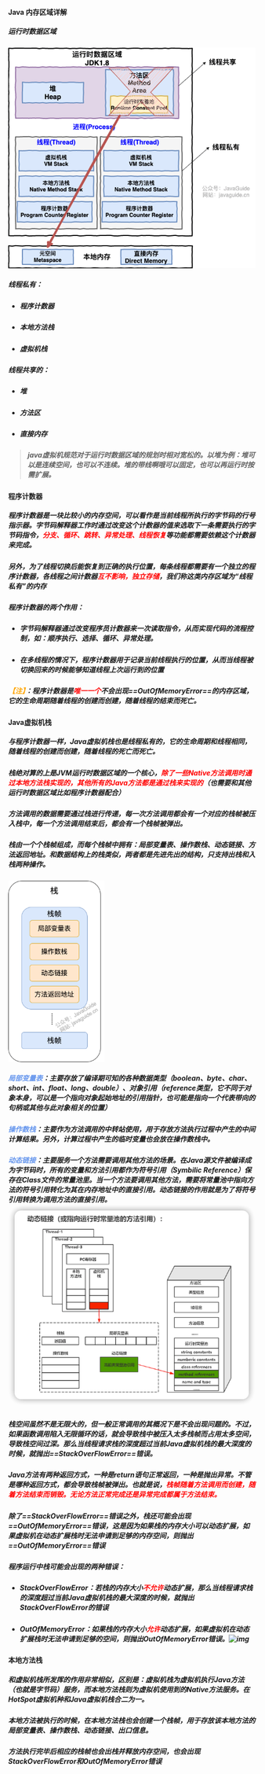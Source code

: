 #### Java 内存区域详解



##### 运行时数据区域

![Java 运行时数据区域（JDK1.8 之后）](img/java-runtime-data-areas-jdk1.8.png)



##### 线程私有：

- ##### 程序计数器

- ##### 本地方法栈

- ##### 虚拟机栈

##### 线程共享的：

- ##### 堆

- ##### 方法区

- ##### 直接内存

> ##### java虚拟机规范对于运行时数据区域的规划时相对宽松的。以堆为例：堆可以是连续空间，也可以不连续。堆的带线啊哦可以固定，也可以再运行时按需扩展。





#### 程序计数器

##### 程序计数器是一块比较小的内存空间，可以看作是当前线程所执行的字节码的行号指示器。字节码解释器工作时通过改变这个计数器的值来选取下一条需要执行的字节码指令，<font color='red'>分支、循环、跳转、异常处理、线程恢复</font>等功能都需要依赖这个计数器来完成。

##### 另外，为了线程切换后能恢复到正确的执行位置，每条线程都需要有一个独立的程序计数器，各线程之间计数器<font color='red'>互不影响，独立存储</font>，我们称这类内存区域为“线程私有”的内存

##### 程序计数器的两个作用：

- ##### 字节码解释器通过改变程序员计数器来一次读取指令，从而实现代码的流程控制，如：顺序执行、选择、循环、异常处理。

- ##### 在多线程的情况下，程序计数器用于记录当前线程执行的位置，从而当线程被切换回来的时候能够知道线程上次运行到的位置

##### <font color='orange'>【注】</font>：程序计数器是<font color='red'>唯一一个</font>不会出现==OutOfMemoryError==的内存区域，它的生命周期随着线程的创建而创建，随着线程的结束而死亡。



#### Java虚拟机栈

##### 与程序计数器一样，Java虚拟机栈也是线程私有的，它的生命周期和线程相同，随着线程的创建而创建，随着线程的死亡而死亡。

##### 栈绝对算的上是JVM运行时数据区域的一个核心，<font color='red'>除了一些Native方法调用时通过本地方法栈实现的，其他所有的Java方法都是通过栈来实现的</font>（也需要和其他运行时数据区域比如程序计数器配合）

##### 方法调用的数据需要通过栈进行传递，每一次方法调用都会有一个对应的栈帧被压入栈中，每一个方法调用结束后，都会有一个栈帧被弹出。

##### 栈由一个个栈帧组成，而每个栈帧中拥有：局部变量表、操作数栈、动态链接、方法返回地址。和数据结构上的栈类似，两者都是先进先出的结构，只支持出栈和入栈两种操作。



<img src="img/stack-area.png" alt="Java 虚拟机栈" style="zoom: 67%;" />

##### <font color='cornflowerblue'>局部变量表</font>：主要存放了编译期可知的各种数据类型（boolean、byte、char、short、int、float、long、double）、对象引用（reference类型，它不同于对象本身，可以是一个指向对象起始地址的引用指针，也可能是指向一个代表带向的句柄或其他与此对象相关的位置）

##### <font color='cornflowerblue'>操作数栈</font>：主要作为方法调用的中转站使用，用于存放方法执行过程中产生的中间计算结果。另外，计算过程中产生的临时变量也会放在操作数栈中。

##### <font color='cornflowerblue'>动态链接</font>：主要服务一个方法需要调用其他方法的场景。在Java源文件被编译成为字节码时，所有的变量和方法引用都作为符号引用（Symbilic Reference）保存在Class文件的常量池里。当一个方法要调用其他方法，需要将常量池中指向方法的符号引用转化为其在内存地址中的直接引用。动态链接的作用就是为了将符号引用转换为调用方法的直接引用。![img](img/jvmimage-20220331175738692.png)

##### 栈空间虽然不是无限大的，但一般正常调用的其概况下是不会出现问题的。不过，如果函数调用陷入无限循环的话，就会导致栈中被压入太多栈帧而占用太多空间，导致栈空间过深。那么当线程请求栈的深度超过当前Java虚拟机栈的最大深度的时候，就抛出==StackOverFlowError==错误。

##### Java方法有两种返回方式，一种是return语句正常返回，一种是抛出异常。不管是哪种返回方式，都会导致栈帧被弹出。也就是说，<font color='red'>栈帧随着方法调用而创建，随着方法结束而销毁。无论方法正常完成还是异常完成都属于方法结束。</font>

##### 除了==StackOverFlowError==错误之外，栈还可能会出现==OutOfMemoryError==错误，这是因为如果栈的内存大小可以动态扩展，如果虚拟机在动态扩展栈时无法申请到足够的内存空间，则抛出==OutOfMemoryError==错误

##### 程序运行中栈可能会出现的两种错误：

- ##### StackOverFlowError：若栈的内存大小<font color='red'>不允许</font>动态扩展，那么当线程请求栈的深度超过当前Java虚拟机栈的最大深度的时候，就抛出StackOverFlowError的错误

- ##### OutOfMemoryError：如果栈的内存大小<font color='red'>允许</font>动态扩展，如果虚拟机在动态扩展栈时无法申请到足够的空间，则抛出OutOfMemoryError错误。![img](https://javaguide.cn/assets/%E3%80%8A%E6%B7%B1%E5%85%A5%E7%90%86%E8%A7%A3%E8%99%9A%E6%8B%9F%E6%9C%BA%E3%80%8B%E7%AC%AC%E4%B8%89%E7%89%88%E7%9A%84%E7%AC%AC2%E7%AB%A0-%E8%99%9A%E6%8B%9F%E6%9C%BA%E6%A0%88.f4f863a2.png)



#### 本地方法栈

##### 和虚拟机栈所发挥的作用非常相似，区别是：虚拟机栈为虚拟机执行Java方法（也就是字节码）服务，而本地方法栈则为虚拟机使用到的Native方法服务。在HotSpot虚拟机种和Java虚拟机栈合二为一。

##### 本地方法被执行的时候，在本地方法栈也会创建一个栈帧，用于存放该本地方法的局部变量表、操作数栈、动态链接、出口信息。

##### 方法执行完毕后相应的栈帧也会出栈并释放内存空间，也会出现StackOverFlowError和OutOfMemoryError错误





